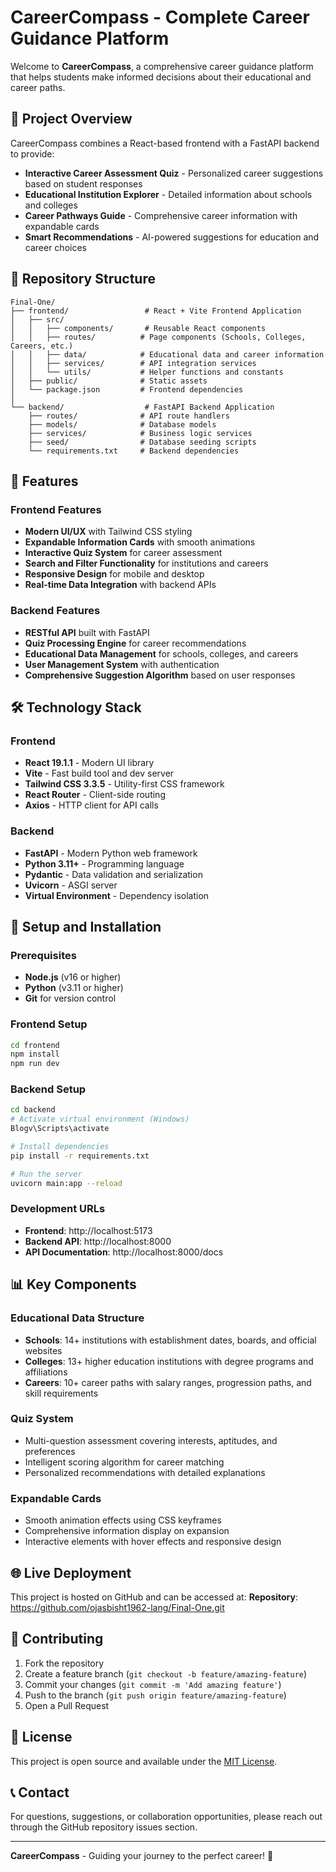 # CareerCompass - Complete Career Guidance Platform

Welcome to **CareerCompass**, a comprehensive career guidance platform that helps students make informed decisions about their educational and career paths.

## 🌟 Project Overview

CareerCompass combines a React-based frontend with a FastAPI backend to provide:
- **Interactive Career Assessment Quiz** - Personalized career suggestions based on student responses
- **Educational Institution Explorer** - Detailed information about schools and colleges
- **Career Pathways Guide** - Comprehensive career information with expandable cards
- **Smart Recommendations** - AI-powered suggestions for education and career choices

## 📁 Repository Structure

```
Final-One/
├── frontend/                 # React + Vite Frontend Application
│   ├── src/
│   │   ├── components/       # Reusable React components
│   │   ├── routes/          # Page components (Schools, Colleges, Careers, etc.)
│   │   ├── data/            # Educational data and career information
│   │   ├── services/        # API integration services
│   │   └── utils/           # Helper functions and constants
│   ├── public/              # Static assets
│   └── package.json         # Frontend dependencies
│
└── backend/                  # FastAPI Backend Application
    ├── routes/              # API route handlers
    ├── models/              # Database models
    ├── services/            # Business logic services
    ├── seed/                # Database seeding scripts
    └── requirements.txt     # Backend dependencies
```

## 🚀 Features

### Frontend Features
- **Modern UI/UX** with Tailwind CSS styling
- **Expandable Information Cards** with smooth animations
- **Interactive Quiz System** for career assessment
- **Search and Filter Functionality** for institutions and careers
- **Responsive Design** for mobile and desktop
- **Real-time Data Integration** with backend APIs

### Backend Features
- **RESTful API** built with FastAPI
- **Quiz Processing Engine** for career recommendations
- **Educational Data Management** for schools, colleges, and careers
- **User Management System** with authentication
- **Comprehensive Suggestion Algorithm** based on user responses

## 🛠️ Technology Stack

### Frontend
- **React 19.1.1** - Modern UI library
- **Vite** - Fast build tool and dev server
- **Tailwind CSS 3.3.5** - Utility-first CSS framework
- **React Router** - Client-side routing
- **Axios** - HTTP client for API calls

### Backend
- **FastAPI** - Modern Python web framework
- **Python 3.11+** - Programming language
- **Pydantic** - Data validation and serialization
- **Uvicorn** - ASGI server
- **Virtual Environment** - Dependency isolation

## 🔧 Setup and Installation

### Prerequisites
- **Node.js** (v16 or higher)
- **Python** (v3.11 or higher)
- **Git** for version control

### Frontend Setup
```bash
cd frontend
npm install
npm run dev
```

### Backend Setup
```bash
cd backend
# Activate virtual environment (Windows)
Blogv\Scripts\activate

# Install dependencies
pip install -r requirements.txt

# Run the server
uvicorn main:app --reload
```

### Development URLs
- **Frontend**: http://localhost:5173
- **Backend API**: http://localhost:8000
- **API Documentation**: http://localhost:8000/docs

## 📊 Key Components

### Educational Data Structure
- **Schools**: 14+ institutions with establishment dates, boards, and official websites
- **Colleges**: 13+ higher education institutions with degree programs and affiliations
- **Careers**: 10+ career paths with salary ranges, progression paths, and skill requirements

### Quiz System
- Multi-question assessment covering interests, aptitudes, and preferences
- Intelligent scoring algorithm for career matching
- Personalized recommendations with detailed explanations

### Expandable Cards
- Smooth animation effects using CSS keyframes
- Comprehensive information display on expansion
- Interactive elements with hover effects and responsive design

## 🌐 Live Deployment

This project is hosted on GitHub and can be accessed at:
**Repository**: https://github.com/ojasbisht1962-lang/Final-One.git

## 🤝 Contributing

1. Fork the repository
2. Create a feature branch (`git checkout -b feature/amazing-feature`)
3. Commit your changes (`git commit -m 'Add amazing feature'`)
4. Push to the branch (`git push origin feature/amazing-feature`)
5. Open a Pull Request

## 📄 License

This project is open source and available under the [MIT License](LICENSE).

## 📞 Contact

For questions, suggestions, or collaboration opportunities, please reach out through the GitHub repository issues section.

---

**CareerCompass** - Guiding your journey to the perfect career! 🎯